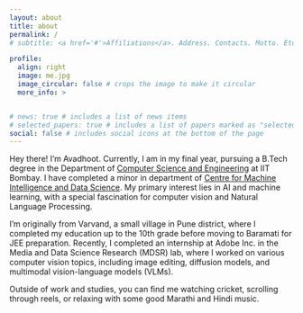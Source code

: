 ```yaml
---
layout: about
title: about
permalink: /
# subtitle: <a href='#'>Affiliations</a>. Address. Contacts. Motto. Etc.

profile:
  align: right
  image: me.jpg
  image_circular: false # crops the image to make it circular
  more_info: >


# news: true # includes a list of news items
# selected_papers: true # includes a list of papers marked as "selected={true}"
social: false # includes social icons at the bottom of the page
---
```


Hey there! I’m Avadhoot. Currently, I am in my final year, pursuing a B.Tech degree in the Department of [Computer Science and Engineering](https://www.cse.iitb.ac.in/) at IIT Bombay. I have completed a minor in department of [Centre for Machine Intelligence and Data Science](https://www.minds.iitb.ac.in/). My primary interest lies in AI and machine learning, with a special fascination for computer vision and Natural Language Processing.

I’m originally from Varvand, a small village in Pune district, where I completed my education up to the 10th grade before moving to Baramati for JEE preparation. Recently, I completed an internship at Adobe Inc. in the Media and Data Science Research (MDSR) lab, where I worked on various computer vision topics, including image editing, diffusion models, and multimodal vision-language models (VLMs).

 Outside of work and studies, you can find me watching cricket, scrolling through reels, or relaxing with some good Marathi and Hindi music.
